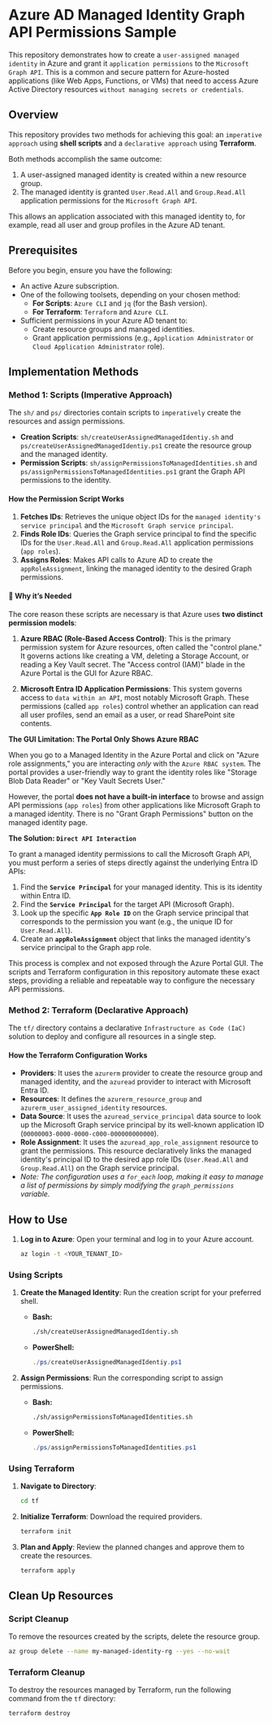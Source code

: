  # Azure AD Managed Identity Graph API Permissions Sample
 
 This repository demonstrates how to create a `user-assigned managed identity` in Azure and grant it `application permissions` to the `Microsoft Graph API`. This is a common and secure pattern for Azure-hosted applications (like Web Apps, Functions, or VMs) that need to access Azure Active Directory resources `without managing secrets or credentials`.
 
 ## Overview
 
 This repository provides two methods for achieving this goal: an `imperative approach` using **shell scripts** and a `declarative approach` using **Terraform**.
 
 Both methods accomplish the same outcome:
 1.  A user-assigned managed identity is created within a new resource group.
 2.  The managed identity is granted `User.Read.All` and `Group.Read.All` application permissions for the `Microsoft Graph API`.
 
 This allows an application associated with this managed identity to, for example, read all user and group profiles in the Azure AD tenant.
 
 ## Prerequisites
 
 Before you begin, ensure you have the following:
 
 *   An active Azure subscription.
 *   One of the following toolsets, depending on your chosen method:
     *   **For Scripts**: `Azure CLI` and `jq` (for the Bash version).
     *   **For Terraform**: `Terraform` and `Azure CLI`.
 *   Sufficient permissions in your Azure AD tenant to:
     *   Create resource groups and managed identities.
     *   Grant application permissions (e.g., `Application Administrator` or `Cloud Application Administrator` role).
 
 ## Implementation Methods
 
 ### Method 1: Scripts (Imperative Approach)
 
 The `sh/` and `ps/` directories contain scripts to `imperatively` create the resources and assign permissions.
 
 *   **Creation Scripts**: `sh/createUserAssignedManagedIdentiy.sh` and `ps/createUserAssignedManagedIdentiy.ps1` create the resource group and the managed identity.
 *   **Permission Scripts**: `sh/assignPermissionsToManagedIdentities.sh` and `ps/assignPermissionsToManagedIdentities.ps1` grant the Graph API permissions to the identity.
 
 #### How the Permission Script Works
 
 1.  **Fetches IDs**: Retrieves the unique object IDs for the `managed identity's service principal` and the `Microsoft Graph service principal`.
 2.  **Finds Role IDs**: Queries the Graph service principal to find the specific IDs for the `User.Read.All` and `Group.Read.All` application permissions (`app roles`).
 3.  **Assigns Roles**: Makes API calls to Azure AD to create the `appRoleAssignment`, linking the managed identity to the desired Graph permissions.
 
 #### 🔐 Why it’s Needed
 The core reason these scripts are necessary is that Azure uses **two distinct permission models**:
 
 1.  **Azure RBAC (Role-Based Access Control)**: This is the primary permission system for Azure resources, often called the "control plane." It governs actions like creating a VM, deleting a Storage Account, or reading a Key Vault secret. The "Access control (IAM)" blade in the Azure Portal is the GUI for Azure RBAC.
 
 2.  **Microsoft Entra ID Application Permissions**: This system governs access to `data within an API`, most notably Microsoft Graph. These permissions (called `app roles`) control whether an application can read all user profiles, send an email as a user, or read SharePoint site contents.
 
 **The GUI Limitation: The Portal Only Shows Azure RBAC**
 
 When you go to a Managed Identity in the Azure Portal and click on "Azure role assignments," you are interacting *only* with the `Azure RBAC system`. The portal provides a user-friendly way to grant the identity roles like "Storage Blob Data Reader" or "Key Vault Secrets User."
 
 However, the portal **does not have a built-in interface** to browse and assign API permissions (`app roles`) from other applications like Microsoft Graph to a managed identity. There is no "Grant Graph Permissions" button on the managed identity page.
 
 **The Solution: `Direct API Interaction`**
 
 To grant a managed identity permissions to call the Microsoft Graph API, you must perform a series of steps directly against the underlying Entra ID APIs:
 
 1.  Find the **`Service Principal`** for your managed identity. This is its identity within Entra ID.
 2.  Find the **`Service Principal`** for the target API (Microsoft Graph).
 3.  Look up the specific **`App Role ID`** on the Graph service principal that corresponds to the permission you want (e.g., the unique ID for `User.Read.All`).
 4.  Create an **`appRoleAssignment`** object that links the managed identity's service principal to the Graph app role.
 
 This process is complex and not exposed through the Azure Portal GUI. The scripts and Terraform configuration in this repository automate these exact steps, providing a reliable and repeatable way to configure the necessary API permissions.
 
 ### Method 2: Terraform (Declarative Approach)
 
 The `tf/` directory contains a declarative `Infrastructure as Code (IaC)` solution to deploy and configure all resources in a single step.
 
 #### How the Terraform Configuration Works
 
 *   **Providers**: It uses the `azurerm` provider to create the resource group and managed identity, and the `azuread` provider to interact with Microsoft Entra ID.
 *   **Resources**: It defines the `azurerm_resource_group` and `azurerm_user_assigned_identity` resources.
 *   **Data Source**: It uses the `azuread_service_principal` data source to look up the Microsoft Graph service principal by its well-known application ID (`00000003-0000-0000-c000-000000000000`).
 *   **Role Assignment**: It uses the `azuread_app_role_assignment` resource to grant the permissions. This resource declaratively links the managed identity's principal ID to the desired app role IDs (`User.Read.All` and `Group.Read.All`) on the Graph service principal.
   *   *Note: The configuration uses a `for_each` loop, making it easy to manage a list of permissions by simply modifying the `graph_permissions` variable.*
 
 ## How to Use
 
 1.  **Log in to Azure**:
     Open your terminal and log in to your Azure account.
     ```sh
     az login -t <YOUR_TENANT_ID>
     ```
 
 ### Using Scripts
 
 1.  **Create the Managed Identity**: Run the creation script for your preferred shell.
     *   **Bash:**
         ```bash
         ./sh/createUserAssignedManagedIdentiy.sh
         ```
     *   **PowerShell:**
         ```powershell
         ./ps/createUserAssignedManagedIdentiy.ps1
         ```
 
 2.  **Assign Permissions**: Run the corresponding script to assign permissions.
     *   **Bash:**
         ```bash
         ./sh/assignPermissionsToManagedIdentities.sh
         ```
     *   **PowerShell:**
         ```powershell
         ./ps/assignPermissionsToManagedIdentities.ps1
         ```
 
 ### Using Terraform
 
 1.  **Navigate to Directory**:
     ```sh
     cd tf
     ```
 
 2.  **Initialize Terraform**: Download the required providers.
     ```sh
     terraform init
     ```
 
 3.  **Plan and Apply**: Review the planned changes and approve them to create the resources.
     ```sh
     terraform apply
     ```
 
 ## Clean Up Resources
 
 ### Script Cleanup
 
 To remove the resources created by the scripts, delete the resource group.
 ```sh
 az group delete --name my-managed-identity-rg --yes --no-wait
 ```
 
 ### Terraform Cleanup
 
 To destroy the resources managed by Terraform, run the following command from the `tf` directory:
 ```sh
 terraform destroy
 ```